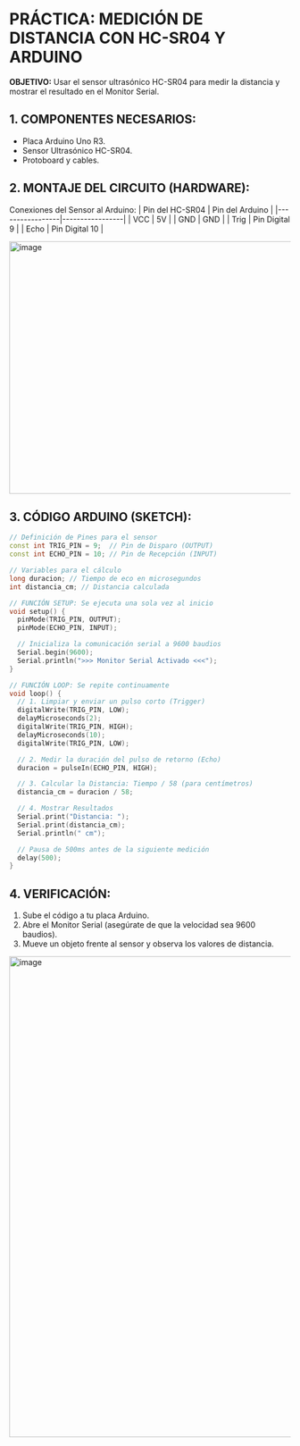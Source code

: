 # PRÁCTICA: MEDICIÓN DE DISTANCIA CON HC-SR04 Y ARDUINO

**OBJETIVO:** Usar el sensor ultrasónico HC-SR04 para medir la distancia y mostrar el resultado en el Monitor Serial.

## 1. COMPONENTES NECESARIOS:
* Placa Arduino Uno R3.
* Sensor Ultrasónico HC-SR04.
* Protoboard y cables.

## 2. MONTAJE DEL CIRCUITO (HARDWARE):
Conexiones del Sensor al Arduino:
| Pin del HC-SR04 | Pin del Arduino |
|-----------------|-----------------|
| VCC             | 5V              |
| GND             | GND             |
| Trig            | Pin Digital 9   |
| Echo            | Pin Digital 10  |

<img width="937" height="452" alt="image" src="https://github.com/user-attachments/assets/e41a96a9-b78f-4b37-b5dc-377496294f27" />


## 3. CÓDIGO ARDUINO (SKETCH):
```cpp
// Definición de Pines para el sensor
const int TRIG_PIN = 9;  // Pin de Disparo (OUTPUT)
const int ECHO_PIN = 10; // Pin de Recepción (INPUT)

// Variables para el cálculo
long duracion; // Tiempo de eco en microsegundos
int distancia_cm; // Distancia calculada

// FUNCIÓN SETUP: Se ejecuta una sola vez al inicio
void setup() {
  pinMode(TRIG_PIN, OUTPUT);
  pinMode(ECHO_PIN, INPUT);

  // Inicializa la comunicación serial a 9600 baudios
  Serial.begin(9600);
  Serial.println(">>> Monitor Serial Activado <<<");
}

// FUNCIÓN LOOP: Se repite continuamente
void loop() {
  // 1. Limpiar y enviar un pulso corto (Trigger)
  digitalWrite(TRIG_PIN, LOW);
  delayMicroseconds(2); 
  digitalWrite(TRIG_PIN, HIGH);
  delayMicroseconds(10);
  digitalWrite(TRIG_PIN, LOW); 

  // 2. Medir la duración del pulso de retorno (Echo)
  duracion = pulseIn(ECHO_PIN, HIGH);

  // 3. Calcular la Distancia: Tiempo / 58 (para centímetros)
  distancia_cm = duracion / 58; 

  // 4. Mostrar Resultados
  Serial.print("Distancia: ");
  Serial.print(distancia_cm);
  Serial.println(" cm");

  // Pausa de 500ms antes de la siguiente medición
  delay(500);
}
```

## 4. VERIFICACIÓN:
1. Sube el código a tu placa Arduino.
2. Abre el Monitor Serial (asegúrate de que la velocidad sea 9600 baudios).
3. Mueve un objeto frente al sensor y observa los valores de distancia.

<img width="1871" height="861" alt="image" src="https://github.com/user-attachments/assets/8471e3f4-2978-4feb-bf10-f46004c3fc2a" />
